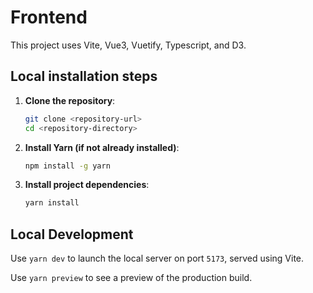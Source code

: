 # Frontend

This project uses Vite, Vue3, Vuetify, Typescript, and D3.

## Local installation steps

1. **Clone the repository**:

   ```sh
   git clone <repository-url>
   cd <repository-directory>
   ```

2. **Install Yarn (if not already installed)**:

   ```sh
   npm install -g yarn
   ```

3. **Install project dependencies**:

   ```sh
   yarn install
   ```

## Local Development

Use `yarn dev` to launch the local server on port `5173`, served using Vite.

Use `yarn preview` to see a preview of the production build.
